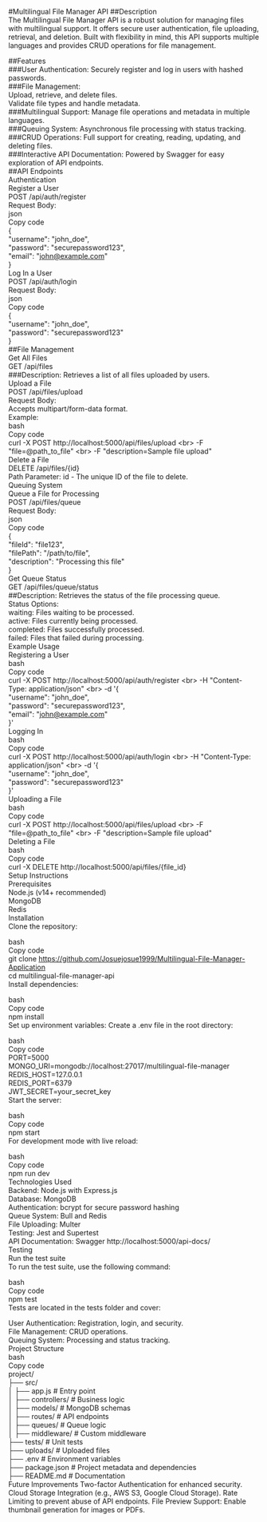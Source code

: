 #Multilingual File Manager API
##Description<br>
The Multilingual File Manager API is a robust solution for managing files with multilingual support. It offers secure user authentication, file uploading, retrieval, and deletion. Built with flexibility in mind, this API supports multiple languages and provides CRUD operations for file management.<br>

##Features<br>
###User Authentication: Securely register and log in users with hashed passwords.<br>
###File Management:<br>
Upload, retrieve, and delete files.<br>
Validate file types and handle metadata.<br>
###Multilingual Support: Manage file operations and metadata in multiple languages.<br>
###Queuing System: Asynchronous file processing with status tracking.<br>
###CRUD Operations: Full support for creating, reading, updating, and deleting files.<br>
###Interactive API Documentation: Powered by Swagger for easy exploration of API endpoints.<br>
##API Endpoints<br>
Authentication<br>
Register a User<br>
POST /api/auth/register<br>
Request Body:<br>
json<br>
Copy code<br>
{<br>
  "username": "john_doe",<br>
  "password": "securepassword123",<br>
  "email": "john@example.com"<br>
}<br>
Log In a User<br>
POST /api/auth/login<br>
Request Body:<br>
json<br>
Copy code<br>
{<br>
  "username": "john_doe",<br>
  "password": "securepassword123"<br>
}<br>
##File Management<br>
Get All Files<br>
GET /api/files<br>
###Description: Retrieves a list of all files uploaded by users.<br>
Upload a File<br>
POST /api/files/upload<br>
Request Body:<br>
Accepts multipart/form-data format.<br>
Example:<br>
bash<br>
Copy code<br>
curl -X POST http://localhost:5000/api/files/upload \<br>
     -F "file=@path_to_file" \<br>
     -F "description=Sample file upload"<br>
Delete a File<br>
DELETE /api/files/{id}<br>
Path Parameter: id - The unique ID of the file to delete.<br>
Queuing System<br>
Queue a File for Processing<br>
POST /api/files/queue<br>
Request Body:<br>
json<br>
Copy code<br>
{<br>
  "fileId": "file123",<br>
  "filePath": "/path/to/file",<br>
  "description": "Processing this file"<br>
}<br>
Get Queue Status<br>
GET /api/files/queue/status<br>
##Description: Retrieves the status of the file processing queue.<br>
Status Options:<br>
waiting: Files waiting to be processed.<br>
active: Files currently being processed.<br>
completed: Files successfully processed.<br>
failed: Files that failed during processing.<br>
Example Usage<br>
Registering a User<br>
bash<br>
Copy code<br>
curl -X POST http://localhost:5000/api/auth/register \<br>
     -H "Content-Type: application/json" \<br>
     -d '{<br>
           "username": "john_doe",<br>
           "password": "securepassword123",<br>
           "email": "john@example.com"<br>
         }'<br>
Logging In<br>
bash<br>
Copy code<br>
curl -X POST http://localhost:5000/api/auth/login \<br>
     -H "Content-Type: application/json" \<br>
     -d '{<br>
           "username": "john_doe",<br>
           "password": "securepassword123"<br>
         }'<br>
Uploading a File<br>
bash<br>
Copy code<br>
curl -X POST http://localhost:5000/api/files/upload \<br>
     -F "file=@path_to_file" \<br>
     -F "description=Sample file upload"<br>
Deleting a File<br>
bash<br>
Copy code<br>
curl -X DELETE http://localhost:5000/api/files/{file_id}<br>
Setup Instructions<br>
Prerequisites<br>
Node.js (v14+ recommended)<br>
MongoDB<br>
Redis<br>
Installation<br>
Clone the repository:<br>

bash<br>
Copy code<br>
git clone https://github.com/Josuejosue1999/Multilingual-File-Manager-Application<br>
cd multilingual-file-manager-api<br>
Install dependencies:<br>

bash<br>
Copy code<br>
npm install<br>
Set up environment variables: Create a .env file in the root directory:<br>

bash<br>
Copy code<br>
PORT=5000<br>
MONGO_URI=mongodb://localhost:27017/multilingual-file-manager<br>
REDIS_HOST=127.0.0.1<br>
REDIS_PORT=6379<br>
JWT_SECRET=your_secret_key<br>
Start the server:<br>

bash<br>
Copy code<br>
npm start<br>
For development mode with live reload:<br>

bash<br>
Copy code<br>
npm run dev<br>
Technologies Used<br>
Backend: Node.js with Express.js<br>
Database: MongoDB<br>
Authentication: bcrypt for secure password hashing<br>
Queue System: Bull and Redis<br>
File Uploading: Multer<br>
Testing: Jest and Supertest<br>
API Documentation: Swagger http://localhost:5000/api-docs/<br>
Testing<br>
Run the test suite<br>
To run the test suite, use the following command:<br>

bash<br>
Copy code<br>
npm test<br>
Tests are located in the tests folder and cover:<br>

User Authentication: Registration, login, and security.<br>
File Management: CRUD operations.<br>
Queuing System: Processing and status tracking.<br>
Project Structure<br>
bash <br>
Copy code <br>
project/  <br>
├── src/  <br>
│   ├── app.js           # Entry point  <br>
│   ├── controllers/     # Business logic  <br>
│   ├── models/          # MongoDB schemas  <br>
│   ├── routes/          # API endpoints  <br>
│   ├── queues/          # Queue logic  <br>
│   ├── middleware/      # Custom middleware  <br>
├── tests/               # Unit tests  <br>
├── uploads/             # Uploaded files  <br>
├── .env                 # Environment variables  <br>
├── package.json         # Project metadata and dependencies  <br>
├── README.md            # Documentation  <br>
Future Improvements
Two-factor Authentication for enhanced security.
Cloud Storage Integration (e.g., AWS S3, Google Cloud Storage).
Rate Limiting to prevent abuse of API endpoints.
File Preview Support: Enable thumbnail generation for images or PDFs.
